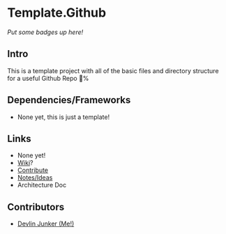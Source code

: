 # Template.Github

_Put some badges up here!_

## Intro

This is a template project with all of the basic files and directory structure for a useful Github Repo :100:%

## Dependencies/Frameworks

- None yet, this is just a template!

## Links

- None yet!
- [Wiki](../../wiki)?
- [Contribute](CONTRIBUTING.md)
- [Notes/Ideas](NOTES.md)
- Architecture Doc

## Contributors

- [Devlin Junker (Me!)](mailto:devlinjunker@gmail.com)

